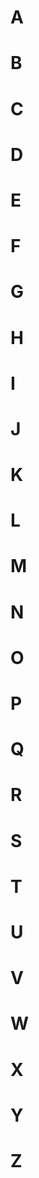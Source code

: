 # A


# B


# C


# D


# E


# F


# G


# H


# I


# J


# K


# L


# M


# N


# O


# P


# Q


# R


# S


# T


# U


# V


# W


# X


# Y


# Z

